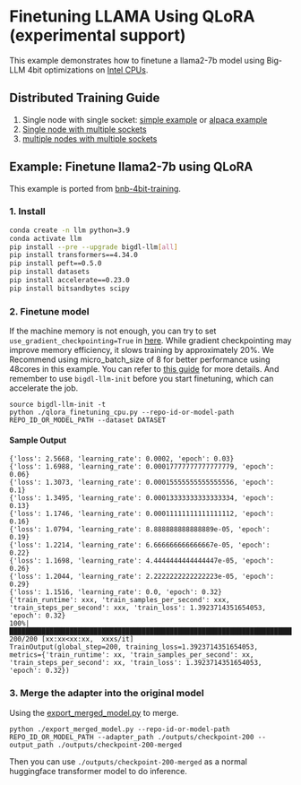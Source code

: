 # Finetuning LLAMA Using QLoRA (experimental support)

This example demonstrates how to finetune a llama2-7b model using Big-LLM 4bit optimizations on [Intel CPUs](../README.md).


## Distributed Training Guide
1. Single node with single socket: [simple example](https://github.com/intel-analytics/BigDL/tree/main/python/llm/example/CPU/QLoRA-FineTuning#example-finetune-llama2-7b-using-qlora)
or [alpaca example](https://github.com/intel-analytics/BigDL/tree/main/python/llm/example/CPU/QLoRA-FineTuning/alpaca-qlora)
2. [Single node with multiple sockets](https://github.com/intel-analytics/BigDL/tree/main/python/llm/example/CPU/QLoRA-FineTuning/alpaca-qlora#guide-to-finetuning-qlora-on-one-node-with-multiple-sockets)
3. [multiple nodes with multiple sockets](https://github.com/intel-analytics/BigDL/blob/main/docker/llm/finetune/qlora/cpu/kubernetes/README.md)

## Example: Finetune llama2-7b using QLoRA

This example is ported from [bnb-4bit-training](https://colab.research.google.com/drive/1VoYNfYDKcKRQRor98Zbf2-9VQTtGJ24k). 

### 1. Install

```bash
conda create -n llm python=3.9
conda activate llm
pip install --pre --upgrade bigdl-llm[all]
pip install transformers==4.34.0
pip install peft==0.5.0
pip install datasets
pip install accelerate==0.23.0
pip install bitsandbytes scipy
```

### 2. Finetune model
If the machine memory is not enough, you can try to set `use_gradient_checkpointing=True` in [here](https://github.com/intel-analytics/BigDL/blob/1747ffe60019567482b6976a24b05079274e7fc8/python/llm/example/CPU/QLoRA-FineTuning/qlora_finetuning_cpu.py#L53C6-L53C6). While gradient checkpointing may improve memory efficiency, it slows training by approximately 20%.
We Recommend using micro_batch_size of 8 for better performance using 48cores in this example. You can refer to [this guide](https://huggingface.co/docs/transformers/perf_train_gpu_one) for more details.
And remember to use `bigdl-llm-init` before you start finetuning, which can accelerate the job.

```
source bigdl-llm-init -t
python ./qlora_finetuning_cpu.py --repo-id-or-model-path REPO_ID_OR_MODEL_PATH --dataset DATASET
```

#### Sample Output
```log
{'loss': 2.5668, 'learning_rate': 0.0002, 'epoch': 0.03}
{'loss': 1.6988, 'learning_rate': 0.00017777777777777779, 'epoch': 0.06}
{'loss': 1.3073, 'learning_rate': 0.00015555555555555556, 'epoch': 0.1}
{'loss': 1.3495, 'learning_rate': 0.00013333333333333334, 'epoch': 0.13}
{'loss': 1.1746, 'learning_rate': 0.00011111111111111112, 'epoch': 0.16}
{'loss': 1.0794, 'learning_rate': 8.888888888888889e-05, 'epoch': 0.19}
{'loss': 1.2214, 'learning_rate': 6.666666666666667e-05, 'epoch': 0.22}
{'loss': 1.1698, 'learning_rate': 4.4444444444444447e-05, 'epoch': 0.26}
{'loss': 1.2044, 'learning_rate': 2.2222222222222223e-05, 'epoch': 0.29}
{'loss': 1.1516, 'learning_rate': 0.0, 'epoch': 0.32}
{'train_runtime': xxx, 'train_samples_per_second': xxx, 'train_steps_per_second': xxx, 'train_loss': 1.3923714351654053, 'epoch': 0.32}
100%|█████████████████████████████████████████████████████████████████████████████████████████████████████████████████████████████████████████████████████| 200/200 [xx:xx<xx:xx,  xxxs/it]
TrainOutput(global_step=200, training_loss=1.3923714351654053, metrics={'train_runtime': xx, 'train_samples_per_second': xx, 'train_steps_per_second': xx, 'train_loss': 1.3923714351654053, 'epoch': 0.32})
```

### 3. Merge the adapter into the original model
Using the [export_merged_model.py](https://github.com/intel-analytics/BigDL/blob/main/python/llm/example/GPU/LLM-Finetuning/QLoRA/export_merged_model.py) to merge.
```
python ./export_merged_model.py --repo-id-or-model-path REPO_ID_OR_MODEL_PATH --adapter_path ./outputs/checkpoint-200 --output_path ./outputs/checkpoint-200-merged
```

Then you can use `./outputs/checkpoint-200-merged` as a normal huggingface transformer model to do inference.
